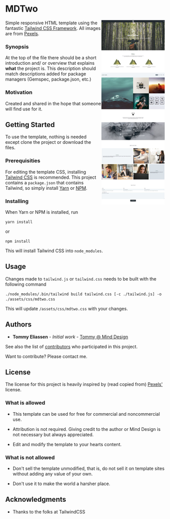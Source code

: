 # MDTwo

<a href="https://github.com/MindDesign/tailwindthemes/blob/mdTwo/screenshot_big.jpg"><img align="right" src="https://raw.githubusercontent.com/MindDesign/tailwindthemes/mdTwo/screenshot.jpg" width="200"></a>

Simple responsive HTML template using the fantastic [Tailwind CSS Framework](https://tailwindcss.com/). All images are from [Pexels](https://pexels.com/).

### Synopsis

At the top of the file there should be a short introduction and/ or overview that explains **what** the project is. This description should match descriptions added for package managers (Gemspec, package.json, etc.)

### Motivation

Created and shared in the hope that someone will find use for it.

## Getting Started

To use the template, nothing is needed except clone the project or download the files.

### Prerequisities

For editing the template CSS, installing [Tailwind CSS](https://tailwindcss.com/) is recommended. This project contains a `package.json` that contains Tailwind, so simply install [Yarn](https://yarnpkg.com/en/docs/getting-started) or [NPM](https://www.npmjs.com/get-npm).


### Installing

When Yarn or NPM is installed, run

```
yarn install
```

or

```
npm install
```

This will install Tailwind CSS into `node_modules`.

## Usage

Changes made to `tailwind.js` or `tailwind.css` needs to be built with the following command

```
./node_modules/.bin/tailwind build tailwind.css [-c ./tailwind.js] -o ./assets/css/mdtwo.css
```

This will update `/assets/css/mdtwo.css` with your changes.


## Authors

* **Tommy Eliassen** - *Initial work* - [Tommy @ Mind Design](https://minddesign.no)

See also the list of [contributors](https://github.com/MindDesign/tailwindthemes/contributors) who participated in this project.

Want to contribute? Please contact me.

## License

The license for this project is heavily inspired by (read copied from) [Pexels'](https://pexels.com) license.

### What is allowed

* This template can be used for free for commercial and noncommercial use.

* Attribution is not required. Giving credit to the author or Mind Design is not necessary but always appreciated.

* Edit and modify the template to your hearts content.

### What is not allowed

* Don't sell the template unmodified, that is, do not sell it on template sites without adding any value of your own.

* Don't use it to make the world a harsher place.

## Acknowledgments

* Thanks to the folks at TailwindCSS
